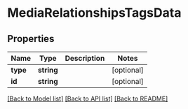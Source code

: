 # MediaRelationshipsTagsData

## Properties
Name | Type | Description | Notes
------------ | ------------- | ------------- | -------------
**type** | **string** |  | [optional] 
**id** | **string** |  | [optional] 

[[Back to Model list]](../../README.md#documentation-for-models) [[Back to API list]](../../README.md#documentation-for-api-endpoints) [[Back to README]](../../README.md)


